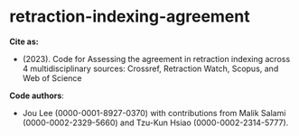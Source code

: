 # retraction-indexing-agreement

**Cite as:**
- (2023). Code for Assessing the agreement in retraction indexing across 4 multidisciplinary sources: Crossref, Retraction Watch, Scopus, and Web of Science <br>

**Code authors**:
- Jou Lee (0000-0001-8927-0370) with contributions from Malik Salami (0000-0002-2329-5660) and Tzu-Kun Hsiao (0000-0002-2314-5777).
